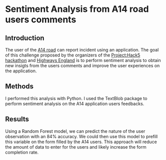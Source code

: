 # Sentiment Analysis from A14 road users comments

## Introduction

The user of the [A14 road](https://highwaysengland.co.uk/A14-Cambridge-to-Huntingdon-Improvement-Scheme-home) can report incident using an application. The goal of this challenge proposed by the organizers of the [Project:Hack5 hackathon](https://projectdataanalytics.uk/eventer/projecthack-5) and [Highways England](https://highwaysengland.co.uk/) is to perform sentiment analysis to obtain new insigts from the users comments and improve the user experiences on the application.

## Methods

I performed this analysis with Python. I used the TextBlob package to perform sentiment analysis on the A14 application users feedbacks. 

## Results

Using a Random Forest model, we can predict the nature of the user observation with an 84% accuracy. We could then use this model to prefill this variable on the form filled by the A14 users. This approach will reduce the amount of data to enter for the users and likely increase the form completion rate.